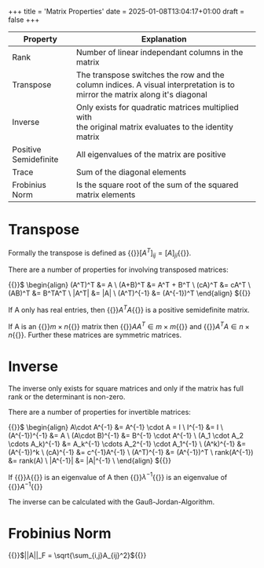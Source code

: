 +++
title = 'Matrix Properties'
date = 2025-01-08T13:04:17+01:00
draft = false
+++

| Property              | Explanation                                                                                                                |
| --------------------- | -------------------------------------------------------------------------------------------------------------------------- |
| Rank                  | Number of linear independant columns in the matrix                                                                         |
| Transpose             | The transpose switches the row and the column indices. A visual interpretation is to mirror the matrix along it's diagonal |
| Inverse               | Only exists for quadratic matrices multiplied with <br> the original matrix evaluates to the identity matrix               |
| Positive Semidefinite | All eigenvalues of the matrix are positive                                                                                 |
| Trace                 | Sum of the diagonal elements                                                                                               |
| Frobinius Norm        | Is the square root of the sum of the squared matrix elements                                                               |

<!---more--->

# Transpose

Formally the transpose is defined as {{<tex >}}$[A^T]_{ij}=[A]_{ji}${{</tex >}}.

There are a number of properties for involving transposed matrices:

{{<tex >}}$
\begin{align}
    (A^T)^T &= A \\
    (A+B)^T &= A^T + B^T \\
    (cA)^T &= cA^T \\
    (AB)^T &= B^TA^T \\
    |A^T| &= |A| \\
    (A^T)^{-1} &= (A^{-1})^T
\end{align}
${{</tex >}}

If A only has real entries, then {{<tex >}}$A^TA${{</tex >}} is a positive semidefinite matrix.

If A is an {{<tex >}}$m\times n${{</tex >}} matrix then {{<tex >}}$AA^T \in m\times m${{</tex >}} and {{<tex >}}$A^TA \in n\times n${{</tex >}}. Further these matrices are symmetric matrices.

# Inverse

The inverse only exists for square matrices and only if the matrix has full rank or the determinant is non-zero.

There are a number of properties for invertible matrices:

{{<tex >}}$
\begin{align}
A\cdot A^{-1} &= A^{-1} \cdot A = I \\
I^{-1} &= I \\
(A^{-1})^{-1} &= A \\
(A\cdot B)^{-1} &= B^{-1} \cdot A^{-1} \\
(A_1 \cdot A_2 \cdots A_k)^{-1} &= A_k^{-1} \cdots A_2^{-1} \cdot A_1^{-1} \\
(A^k)^{-1} &= (A^{-1})^k \\
(cA)^{-1} &= c^{-1}A^{-1} \\
(A^T)^{-1} &= (A^{-1})^T \\
rank(A^{-1}) &= rank(A) \\
|A^{-1}| &= |A|^{-1} \\
\end{align}
${{</tex >}}

If {{<tex >}}$\lambda${{</tex >}} is an eigenvalue of A then {{<tex >}}$\lambda^{-1}${{</tex >}} is an eigenvalue of {{<tex >}}$A^{-1}${{</tex >}}

The inverse can be calculated with the Gauß-Jordan-Algorithm.

# Frobinius Norm

{{<tex >}}$||A||_F = \sqrt{\sum_{i,j}A_{ij}^2}${{</tex >}}
